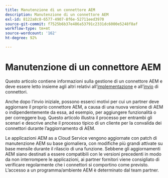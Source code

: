 ```yaml
---
title: Manutenzione di un connettore AEM
description: Manutenzione di un connettore AEM
exl-id: 8122a8c8-6577-4907-8f6e-52711eed3970
source-git-commit: f7525b6b37e486a53791c2331dc6000e5248f8af
workflow-type: tm+mt
source-wordcount: '162'
ht-degree: 92%

---
```


Manutenzione di un connettore AEM
============================

Questo articolo contiene informazioni sulla gestione di un connettore AEM e deve essere letto insieme agli altri relativi all’[implementazione](implement.md) e all’[invio](submit.md) di connettori.

Anche dopo l’invio iniziale, possono esserci motivi per cui un partner deve aggiornare il proprio connettore AEM, a causa di una nuova versione di AEM o indipendentemente da essa, ad esempio, per aggiungere funzionalità o per correggere bug. Questo articolo illustra il processo per entrambi gli scenari e descrive anche il processo tipico di un cliente per la convalida dei connettori durante l’aggiornamento di AEM.

Le applicazioni AEM as a Cloud Service vengono aggiornate con patch di manutenzione AEM su base giornaliera, con modifiche più grandi attivate su base mensile durante il rilascio di una funzione. Sebbene gli aggiornamenti AEM siano destinati a essere compatibili con le versioni precedenti in modo da non interrompere le applicazioni, ai partner fornitori viene consigliato di verificare regolarmente che i connettori si comportino come previsto. L’accesso a un programma/ambiente AEM è determinato dal team partner.
